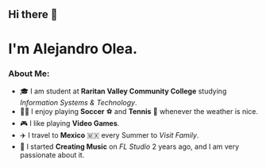 ## Hi there 👋

# I'm Alejandro Olea.

### About Me:


* 🎓 I am student at **Raritan Valley Community College** studying *Information Systems & Technology*.
* 🏃‍♂️ I enjoy playing **Soccer** ⚽ and **Tennis** 🎾 whenever the weather is nice.
* 🎮 I like playing **Video Games**.
* ✈️ I travel to **Mexico** 🇲🇽 every Summer to *Visit Family*.
* 🎹 I started **Creating Music** on *FL Studio* 2 years ago, and I am very passionate about it.
